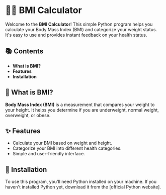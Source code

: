 # 🏋️‍♂️ BMI Calculator

Welcome to the **BMI Calculator**! This simple Python program helps you calculate your Body Mass Index (BMI) and categorize your weight status. It's easy to use and provides instant feedback on your health status.

## 📚 Contents

- **What is BMI?**
- **Features**
- **Installation**

## 📖 What is BMI?

**Body Mass Index (BMI)** is a measurement that compares your weight to your height. It helps you determine if you are underweight, normal weight, overweight, or obese.

## ✨ Features

- Calculate your BMI based on weight and height.
- Categorize your BMI into different health categories.
- Simple and user-friendly interface.

## 🚀 Installation

To use this program, you'll need Python installed on your machine. If you haven't installed Python yet, download it from the [official Python website].

